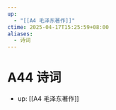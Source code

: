 ```yaml
---
up:
  - "[[A4 毛泽东著作]]"
ctime: 2025-04-17T15:25:59+08:00
aliases:
  - 诗词
---
```


# A44 诗词

- up: [[A4 毛泽东著作]]

